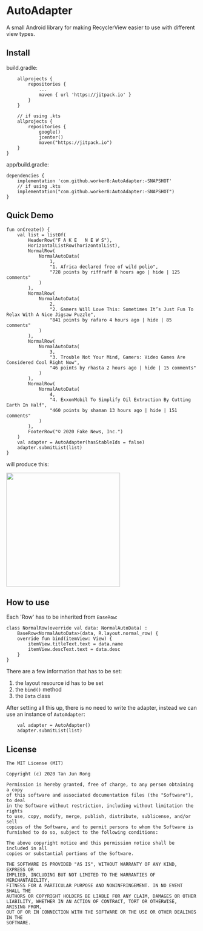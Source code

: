 # AutoAdapter

A small Android library for making RecyclerView easier to use with different view types.

## Install

build.gradle:

```
	allprojects {
		repositories {
			...
			maven { url 'https://jitpack.io' }
		}
	}
    
    // if using .kts
    allprojects {
        repositories {
            google()
            jcenter()
            maven("https://jitpack.io")
    }
}
```



app/build.gradle:

```
dependencies {
    implementation 'com.github.worker8:AutoAdapter:-SNAPSHOT'
    // if using .kts
    implementation("com.github.worker8:AutoAdapter:-SNAPSHOT")
}
```


## Quick Demo

```
fun onCreate() {
    val list = listOf(
        HeaderRow("F A K E   N E W S"),
        HorizontalListRow(horizontalList),
        NormalRow(
            NormalAutoData(
                1,
                "1. Africa declared free of wild polio",
                "728 points by riffraff 8 hours ago | hide | 125 comments"
            )
        ),
        NormalRow(
            NormalAutoData(
                2,
                "2. Gamers Will Love This: Sometimes It’s Just Fun To Relax With A Nice Jigsaw Puzzle",
                "841 points by rafaro 4 hours ago | hide | 85 comments"
            )
        ),
        NormalRow(
            NormalAutoData(
                3,
                "3. Trouble Not Your Mind, Gamers: Video Games Are Considered Cool Right Now",
                "46 points by rhasta 2 hours ago | hide | 15 comments"
            )
        ),
        NormalRow(
            NormalAutoData(
                4,
                "4. ExxonMobil To Simplify Oil Extraction By Cutting Earth In Half",
                "460 points by shaman 13 hours ago | hide | 151 comments"
            )
        ),
        FooterRow("© 2020 Fake News, Inc.")
    )
    val adapter = AutoAdapter(hasStableIds = false)
    adapter.submitList(list)
}
```
will produce this:

<img src="https://user-images.githubusercontent.com/1988156/91517829-c23e1180-e929-11ea-803b-9f8bd11ca936.png" width="300" />


## How to use

Each 'Row' has to be inherited from `BaseRow`:

```
class NormalRow(override val data: NormalAutoData) :
    BaseRow<NormalAutoData>(data, R.layout.normal_row) {
    override fun bind(itemView: View) {
        itemView.titleText.text = data.name
        itemView.descText.text = data.desc
    }
}
```

There are a few information that has to be set:

1. the layout resource id has to be set 
2. the `bind()` method
3. the `Data` class

After setting all this up, there is no need to write the adapter, instead we can use an instance of `AutoAdapter`:
```
    val adapter = AutoAdapter()
    adapter.submitList(list)
```

## License

```
The MIT License (MIT)

Copyright (c) 2020 Tan Jun Rong

Permission is hereby granted, free of charge, to any person obtaining a copy
of this software and associated documentation files (the "Software"), to deal
in the Software without restriction, including without limitation the rights
to use, copy, modify, merge, publish, distribute, sublicense, and/or sell
copies of the Software, and to permit persons to whom the Software is
furnished to do so, subject to the following conditions:

The above copyright notice and this permission notice shall be included in all
copies or substantial portions of the Software.

THE SOFTWARE IS PROVIDED "AS IS", WITHOUT WARRANTY OF ANY KIND, EXPRESS OR
IMPLIED, INCLUDING BUT NOT LIMITED TO THE WARRANTIES OF MERCHANTABILITY,
FITNESS FOR A PARTICULAR PURPOSE AND NONINFRINGEMENT. IN NO EVENT SHALL THE
AUTHORS OR COPYRIGHT HOLDERS BE LIABLE FOR ANY CLAIM, DAMAGES OR OTHER
LIABILITY, WHETHER IN AN ACTION OF CONTRACT, TORT OR OTHERWISE, ARISING FROM,
OUT OF OR IN CONNECTION WITH THE SOFTWARE OR THE USE OR OTHER DEALINGS IN THE
SOFTWARE.
```
